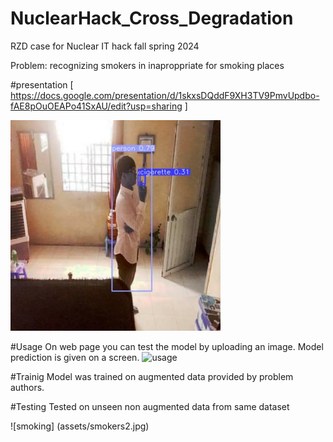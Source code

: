 # NuclearHack_Cross_Degradation
RZD case for Nuclear IT hack fall spring 2024

Problem: recognizing smokers in inaproppriate for smoking places

#presentation
[ https://docs.google.com/presentation/d/1skxsDQddF9XH3TV9PmvUpdbo-fAE8pOuOEAPo41SxAU/edit?usp=sharing ]

![smokers](assets/smoker1.jpg)

#Usage
On web page you can test the model by uploading an image. Model prediction is given on a screen.
![usage](assets/usage1.gif)

#Trainig
Model was trained on augmented data provided by problem authors.

#Testing
Tested on unseen non augmented data from same dataset

![smoking] (assets/smokers2.jpg)

